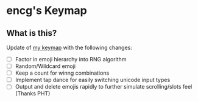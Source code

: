 # encg's Keymap

## What is this?

Update of [my keymap](https://github.com/qmk/qmk_firmware/tree/master/keyboards/spaceman/2_milk/keymaps/encg) with the following changes:

- [ ] Factor in emoji hierarchy into RNG algorithm
- [ ] Random/Wildcard emoji
- [ ] Keep a count for winng combinations
- [ ] Implement tap dance for easily switching unicode input types
- [ ] Output and delete emojis rapidly to further simulate scrolling/slots feel (Thanks PHT)
